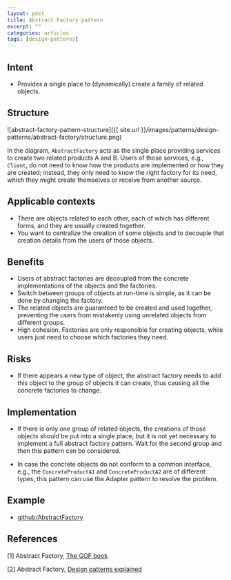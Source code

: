 ```yaml
---
layout: post
title: Abstract Factory pattern
excerpt: ""
categories: articles
tags: [design-patterns]
---
```


## Intent

- Provides a single place to (dynamically) create a family of related objects.

## Structure

![abstract-factory-pattern-structure]({{ site.url }}/images/patterns/design-patterns/abstract-factory/structure.png)

In the diagram, `AbstractFactory` acts as the single place providing services to create two related products A and B. Users of those services, e.g., `Client`, do not need to know how the products are implemented or how they are created; instead, they only need to know the right factory for its need, which they might create themselves or receive from another source.

## Applicable contexts

- There are objects related to each other, each of which has different forms, and they are usually created together.
- You want to centralize the creation of some objects and to decouple that creation details from the users of those objects.

## Benefits

- Users of abstract factories are decoupled from the concrete implementations of the objects and the factories.
- Switch between groups of objects at run-time is simple, as it can be done by changing the factory.
- The related objects are guaranteed to be created and used together, preventing the users from mistakenly using unrelated objects from different groups.
- High cohesion. Factories are only responsible for creating objects, while users just need to choose which factories they need.

## Risks

- If there appears a new type of object, the abstract factory needs to add this object to the group of objects it can create, thus causing all the concrete factories to change.

## Implementation

- If there is only one group of related objects, the creations of those objects should be put into a single place, but it is not yet necessary to implement a full abstract factory pattern. Wait for the second group and then this pattern can be considered.

- In case the concrete objects do not conform to a common interface, e.g., the `ConcreteProductA1` and `ConcreteProductA2` are of different types, this pattern can use the Adapter pattern to resolve the problem.

## Example

- [github/AbstractFactory](https://github.com/khanhpdt/design-patterns/tree/master/src/main/java/vn/khanhpdt/playgrounds/designpatterns/abstractfactory)

## References

[1] Abstract Factory, [The GOF book](https://amzn.com/0201633612)

[2] Abstract Factory, [Design patterns explained](https://amzn.com/0321247140)

